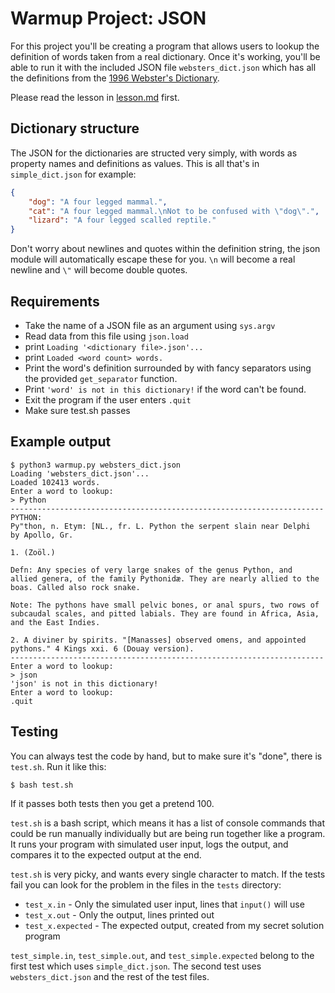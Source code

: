 # Warmup Project: JSON
For this project you'll be creating a program that allows users to lookup the definition of words taken from a real dictionary. Once it's working, you'll be able to run it with the included JSON file `websters_dict.json` which has all the definitions from the [1996 Webster's Dictionary](http://www.gutenberg.org/ebooks/673).

Please read the lesson in [lesson.md]() first.

## Dictionary structure
The JSON for the dictionaries are structed very simply, with words as property names and definitions as values. This is all that's in `simple_dict.json` for example:

```json
{
    "dog": "A four legged mammal.",
    "cat": "A four legged mammal.\nNot to be confused with \"dog\".",
    "lizard": "A four legged scalled reptile."
}
```

Don't worry about newlines and quotes within the definition string, the json module will automatically escape these for you. `\n` will become a real newline and `\"` will become double quotes.

## Requirements
* Take the name of a JSON file as an argument using `sys.argv`
* Read data from this file using `json.load`
* print `Loading '<dictionary file>.json'...`
* print `Loaded <word count> words.`
* Print the word's definition surrounded by with fancy separators using the provided `get_separator` function.
* Print `'word' is not in this dictionary!` if the word can't be found.
* Exit the program if the user enters `.quit`
* Make sure test.sh passes

## Example output

```
$ python3 warmup.py websters_dict.json
Loading 'websters_dict.json'...
Loaded 102413 words.
Enter a word to lookup:
> Python
----------------------------------------------------------------------
PYTHON:
Py"thon, n. Etym: [NL., fr. L. Python the serpent slain near Delphi
by Apollo, Gr.

1. (Zoöl.)

Defn: Any species of very large snakes of the genus Python, and
allied genera, of the family Pythonidæ. They are nearly allied to the
boas. Called also rock snake.

Note: The pythons have small pelvic bones, or anal spurs, two rows of
subcaudal scales, and pitted labials. They are found in Africa, Asia,
and the East Indies.

2. A diviner by spirits. "[Manasses] observed omens, and appointed
pythons." 4 Kings xxi. 6 (Douay version).
----------------------------------------------------------------------
Enter a word to lookup:
> json
'json' is not in this dictionary!
Enter a word to lookup:
.quit
```

## Testing
You can always test the code by hand, but to make sure it's "done", there is `test.sh`. Run it like this:

```
$ bash test.sh
```

If it passes both tests then you get a pretend 100.

`test.sh` is a bash script, which means it has a list of console commands that could be run manually individually but are being run together like a program. It runs your program with simulated user input, logs the output, and compares it to the expected output at the end.

`test.sh` is very picky, and wants every single character to match. If the tests fail you can look for the problem in the files in the `tests` directory:

* `test_x.in` - Only the simulated user input, lines that `input()` will use
* `test_x.out` - Only the output, lines printed out
* `test_x.expected` - The expected output, created from my secret solution program

`test_simple.in`, `test_simple.out`, and `test_simple.expected` belong to the first test which uses `simple_dict.json`. The second test uses `websters_dict.json` and the rest of the test files. 
